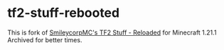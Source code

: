 # tf2-stuff-rebooted
This is fork of [SmileycorpMC's TF2 Stuff - Reloaded](https://github.com/SmileycorpMC/tf2-stuff-reloaded) for Minecraft 1.21.1
Archived for better times.

